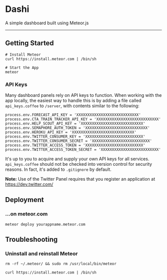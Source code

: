 # Dashi

A simple dashboard built using Meteor.js

----

## Getting Started


```
# Install Meteor
curl https://install.meteor.com | /bin/sh

# Start the App
meteor
```

### API Keys

Many dashboard panels rely on API keys to function. When working with the app locally, the easiest way to handle this is by adding a file called `api_keys.coffee` to `/server`, with contents similar to the following:

```
process.env.FORECAST_API_KEY = 'XXXXXXXXXXXXXXXXXXXXXXXXXXXX'
process.env.CTA_TRAIN_TRACKER_API_KEY = 'XXXXXXXXXXXXXXXXXXXXXXXXXXXX'
process.env.HELP_SCOUT_API_KEY = 'XXXXXXXXXXXXXXXXXXXXXXXXXXXX'
process.env.SEMAPHORE_AUTH_TOKEN = 'XXXXXXXXXXXXXXXXXXXXXXXXXXXX'
process.env.HEROKU_API_KEY = 'XXXXXXXXXXXXXXXXXXXXXXXXXXXX'
process.env.TWITTER_CONSUMER_KEY = 'XXXXXXXXXXXXXXXXXXXXXXXXXX'
process.env.TWITTER_CONSUMER_SECRET = 'XXXXXXXXXXXXXXXXXXXXXXXXXX'
process.env.TWITTER_ACCESS_TOKEN = 'XXXXXXXXXXXXXXXXXXXXXXXXXX'
process.env.TWITTER_ACCESS_TOKEN_SECRET = 'XXXXXXXXXXXXXXXXXXXXXXXXXX'
```

It's up to you to acquire and supply your own API keys for all services. `api_keys.coffee` should not be checked into version control for security reasons. In fact, it's added to `.gitignore` by default.

**Note:** Use of the Twitter Panel requires that you register an application at https://dev.twitter.com/


## Deployment

### …on meteor.com

```
meteor deploy yourappname.meteor.com
```

## Troubleshooting

### Uninstall and reinstall Meteor
```
rm -rf ~/.meteor/ && sudo rm /usr/local/bin/meteor

curl https://install.meteor.com | /bin/sh
```